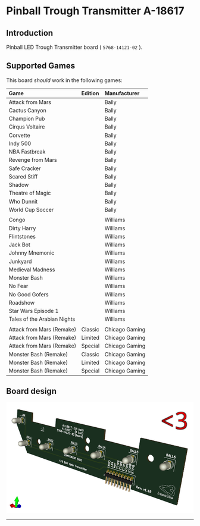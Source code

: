# Pinball Trough Transmitter A-18617

## Introduction

Pinball LED Trough Transmitter board ( `5768-14121-02` ).

## Supported Games

This board _should_ work in the following games:

|Game                       |Edition |Manufacturer  |
|:---                       |:---    |:---          |
|Attack from Mars           |        |Bally         |
|Cactus Canyon              |        |Bally         |
|Champion Pub               |        |Bally         |
|Cirqus Voltaire            |        |Bally         |
|Corvette                   |        |Bally         |
|Indy 500                   |        |Bally         |
|NBA Fastbreak              |        |Bally         |
|Revenge from Mars          |        |Bally         |
|Safe Cracker               |        |Bally         |
|Scared Stiff               |        |Bally         |
|Shadow                     |        |Bally         |
|Theatre of Magic           |        |Bally         |
|Who Dunnit                 |        |Bally         |
|World Cup Soccer           |        |Bally         |
|                           |        |              |
|Congo                      |        |Williams      |
|Dirty Harry                |        |Williams      |
|Flintstones                |        |Williams      |
|Jack Bot                   |        |Williams      |
|Johnny Mnemonic            |        |Williams      |
|Junkyard                   |        |Williams      |
|Medieval Madness           |        |Williams      |
|Monster Bash               |        |Williams      |
|No Fear                    |        |Williams      |
|No Good Gofers             |        |Williams      |
|Roadshow                   |        |Williams      |
|Star Wars Episode 1        |        |Williams      |
|Tales of the Arabian Nights|        |Williams      |
|                           |        |              |
|Attack from Mars (Remake)  |Classic |Chicago Gaming|
|Attack from Mars (Remake)  |Limited |Chicago Gaming|
|Attack from Mars (Remake)  |Special |Chicago Gaming|
|Monster Bash (Remake)      |Classic |Chicago Gaming|
|Monster Bash (Remake)      |Limited |Chicago Gaming|
|Monster Bash (Remake)      |Special |Chicago Gaming|

## Board design

![Bumcone A-18617 Rev1.18](board.png)

----
[//]: # ( vim: set ts=4 sw=4 et cindent tw=80 ai si syn=markdown ft=markdown: )

